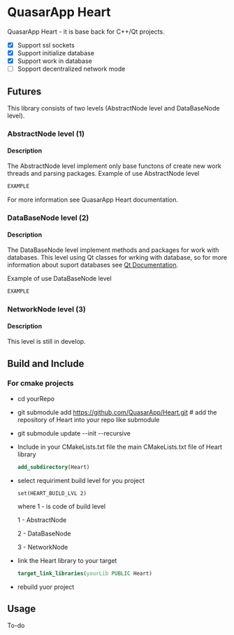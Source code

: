 # QuasarApp Heart
QuasarApp Heart - it is base back for C++/Qt projects. 

- [X] Support ssl sockets
- [X] Support initialize database
- [X] Support work in database
- [ ] Sopport decentralized network mode

## Futures 
This library consists of two levels (AbstractNode level and DataBaseNode level).

### AbstractNode level (1)
#### Description
The AbstractNode level implement only base functons of create new work threads and parsing packages.
Example of use AbstractNode level

```cpp
EXAMPLE
```

For more information see QuasarApp Heart documentation.

### DataBaseNode level (2)
#### Description
The DataBaseNode level implement methods and packages for work with databases. This level using Qt classes for wrking with database, so for more information about suport databases see [Qt Documentation](https://doc.qt.io/qt-5/sql-driver.html).

Example of use DataBaseNode level

```cpp
EXAMPLE
```
### NetworkNode level (3)
#### Description
This level is still in develop. 

## Build and Include

### For cmake projects
 
 * cd yourRepo
 * git submodule add https://github.com/QuasarApp/Heart.git # add the repository of Heart into your repo like submodule
 * git submodule update --init --recursive
 * Include in your CMakeLists.txt file the main CMakeLists.txt file of Heart library
     ``` cmake
     add_subdirectory(Heart)
     ```
 * select requiriment build level for you project
     ```
     set(HEART_BUILD_LVL 2)
     ```
     where 1 - is code of build level 
   
     1 - AbstractNode
   
     2 - DataBaseNode
   
     3 - NetworkNode
 * link the Heart library to your target
     ```cmake
     target_link_libraries(yourLib PUBLIC Heart)
     ```
 * rebuild yuor project



## Usage

To-do



